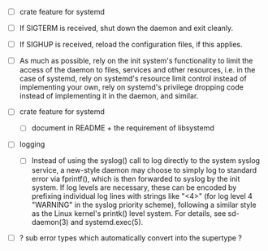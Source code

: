 - [ ] crate feature for systemd

- [ ] If SIGTERM is received, shut down the daemon and exit cleanly.

- [ ] If SIGHUP is received, reload the configuration files, if this applies.

- [ ] As much as possible, rely on the init system's functionality to limit the access of the daemon to files, services and other resources, i.e. in the case of systemd, rely on systemd's resource limit control instead of implementing your own, rely on systemd's privilege dropping code instead of implementing it in the daemon, and similar.

- [ ] crate feature for systemd

  - [ ] document in README + the requirement of libsystemd

- [ ] logging

  - [ ] Instead of using the syslog() call to log directly to the system syslog service, a new-style daemon may choose to simply log to standard error via fprintf(), which is then forwarded to syslog by the init system.  If log levels are necessary, these can be encoded by prefixing individual log lines with strings like "<4>" (for log level 4 "WARNING" in the syslog priority scheme), following a similar style as the Linux kernel's printk() level system.  For details, see sd-daemon(3) and systemd.exec(5).

- [ ] ? sub error types which automatically convert into the supertype ?
